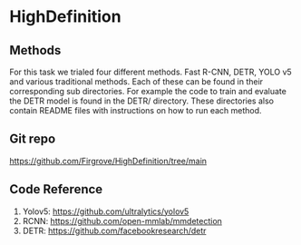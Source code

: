 # HighDefinition

## Methods

For this task we trialed four different methods. Fast R-CNN, DETR, YOLO v5 and various traditional methods. Each of these can be found in their corresponding sub directories. For example the code to train and evaluate the DETR model is found in the DETR/ directory. These directories also contain README files with instructions on how to run each method.

## Git repo

https://github.com/Firgrove/HighDefinition/tree/main



## Code Reference 

1. Yolov5: https://github.com/ultralytics/yolov5
2. RCNN: https://github.com/open-mmlab/mmdetection
3. DETR: https://github.com/facebookresearch/detr

